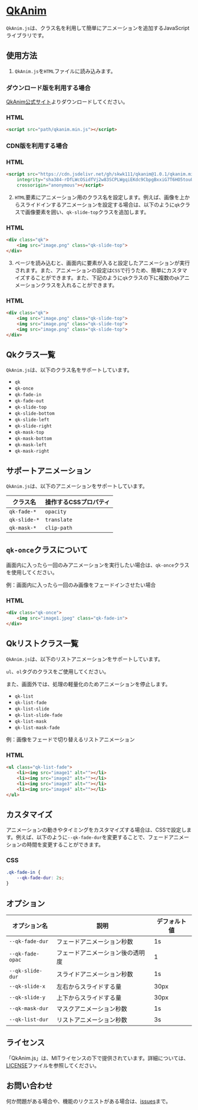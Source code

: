 # [QkAnim](https://qkanim.com)

`QkAnim.js`は、クラス名を利用して簡単にアニメーションを追加するJavaScriptライブラリです。

## 使用方法

1. `QkAnim.js`を`HTML`ファイルに読み込みます。

### ダウンロード版を利用する場合

[QkAnim公式サイト](https://qkanim.com)よりダウンロードしてください。

### HTML

```html
<script src="path/qkanim.min.js"></script>
```
### CDN版を利用する場合

### HTML

```html
<script src="https://cdn.jsdelivr.net/gh/skwk111/qkanim@1.0.1/qkanim.min.js"
    integrity="sha384-rDfLWcOSidfVj2w83SCPLWgqiEKdc9CbpgBxxiG7T6HO5touUqqCbUGnddDGXpm3"
    crossorigin="anonymous"></script>
```

2. `HTML`要素にアニメーション用のクラス名を設定します。例えば、画像を上からスライドインするアニメーションを設定する場合は、以下のように`qk`クラスで画像要素を囲い、`qk-slide-top`クラスを追加します。

### HTML

```html
<div class="qk">
    <img src="image.png" class="qk-slide-top">
</div>
```

3. ページを読み込むと、画面内に要素が入ると設定したアニメーションが実行されます。また、アニメーションの設定は`CSS`で行うため、簡単にカスタマイズすることができます。また、下記のように`qk`クラスの下に複数の`qk`アニメーションクラスを入れることができます。

### HTML

```html
<div class="qk">
    <img src="image.png" class="qk-slide-top">
    <img src="image.png" class="qk-slide-top">
    <img src="image.png" class="qk-slide-top">
</div>
```

## Qkクラス一覧

`QkAnim.js`は、以下のクラス名をサポートしています。

- `qk`
- `qk-once`
- `qk-fade-in`
- `qk-fade-out`
- `qk-slide-top`
- `qk-slide-bottom`
- `qk-slide-left`
- `qk-slide-right`
- `qk-mask-top`
- `qk-mask-bottom`
- `qk-mask-left`
- `qk-mask-right`

## サポートアニメーション

`QkAnim.js`は、以下のアニメーションをサポートしています。


| クラス名         | 操作するCSSプロパティ |
| ------------ | ------------ |
| `qk-fade-*`  | `opacity`    |
| `qk-slide-*` | `translate`  |
| `qk-mask-*`  | `clip-path`  |

## `qk-once`クラスについて

画面内に入ったら一回のみアニメーションを実行したい場合は、`qk-once`クラスを使用してください。

例：画面内に入ったら一回のみ画像をフェードインさせたい場合

### HTML

```HTML
<div class="qk-once">
    <img src="image1.jpeg" class="qk-fade-in">
</div>
```

## Qkリストクラス一覧

`QkAnim.js`は、以下のリストアニメーションをサポートしています。

`ul`、`ol`タグのクラスをご使用してください。

また、画面外では、処理の軽量化のためアニメーションを停止します。

- `qk-list`
- `qk-list-fade`
- `qk-list-slide`
- `qk-list-slide-fade`
- `qk-list-mask`
- `qk-list-mask-fade`

例：画像をフェードで切り替えるリストアニメーション

### HTML

```html
<ul class="qk-list-fade">
    <li><img src="image1" alt=""></li>
    <li><img src="image2" alt=""></li>
    <li><img src="image3" alt=""></li>
    <li><img src="image4" alt=""></li>
</ul>
```

## カスタマイズ
アニメーションの動きやタイミングをカスタマイズする場合は、CSSで設定します。例えば、以下のように`--qk-fade-dur`を変更することで、フェードアニメーションの時間を変更することができます。

### CSS

```css
.qk-fade-in {
    --qk-fade-dur: 2s;
}
```

## オプション

| オプション名 | 説明 | デフォルト値 |
| --- | --- | --- |
| `--qk-fade-dur` | フェードアニメーション秒数 | 1s |
| `--qk-fade-opac` | フェードアニメーション後の透明度 | 1 |
| `--qk-slide-dur` | スライドアニメーション秒数 | 1s |
| `--qk-slide-x` | 左右からスライドする量 | 30px |
| `--qk-slide-y` | 上下からスライドする量 | 30px |
| `--qk-mask-dur` | マスクアニメーション秒数 | 1s |
| `--qk-list-dur` | リストアニメーション秒数 | 3s |


## ライセンス
「QkAnim.js」は、MITライセンスの下で提供されています。詳細については、[LICENSE](./LICENSE)ファイルを参照してください。

## お問い合わせ
何か問題がある場合や、機能のリクエストがある場合は、[issues](https://github.com/skwk111/qkanim/issues)まで。